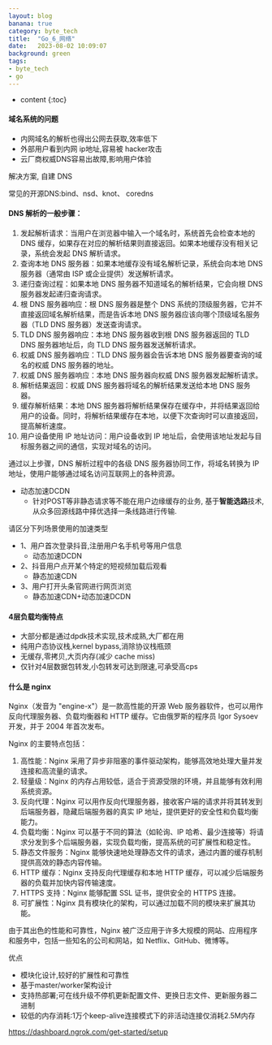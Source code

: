 ```yaml
---
layout: blog
banana: true
category: byte_tech
title:  "Go_6_网络"
date:   2023-08-02 10:09:07
background: green
tags:
- byte_tech
- go
---
```


* content
{:toc}




#### 域名系统的问题

- 内网域名的解析也得出公网去获取,效率低下
- 外部用户看到内网 ip地址,容易被 hacker攻击
- 云厂商权威DNS容易出故障,影响用户体验

解决方案, 自建 DNS



常见的开源DNS:bind、nsd、knot、 coredns



####  DNS 解析的一般步骤：

1. 发起解析请求：当用户在浏览器中输入一个域名时，系统首先会检查本地的 DNS 缓存，如果存在对应的解析结果则直接返回。如果本地缓存没有相关记录，系统会发起 DNS 解析请求。
2. 查询本地 DNS 服务器：如果本地缓存没有域名解析记录，系统会向本地 DNS 服务器（通常由 ISP 或企业提供）发送解析请求。
3. 递归查询过程：如果本地 DNS 服务器不知道域名的解析结果，它会向根 DNS 服务器发起递归查询请求。
4. 根 DNS 服务器响应：根 DNS 服务器是整个 DNS 系统的顶级服务器，它并不直接返回域名解析结果，而是告诉本地 DNS 服务器应该向哪个顶级域名服务器（TLD DNS 服务器）发送查询请求。
5. TLD DNS 服务器响应：本地 DNS 服务器收到根 DNS 服务器返回的 TLD DNS 服务器地址后，向 TLD DNS 服务器发送解析请求。
6. 权威 DNS 服务器响应：TLD DNS 服务器会告诉本地 DNS 服务器要查询的域名的权威 DNS 服务器的地址。
7. 权威 DNS 服务器响应：本地 DNS 服务器向权威 DNS 服务器发起解析请求。
8. 解析结果返回：权威 DNS 服务器将域名的解析结果发送给本地 DNS 服务器。
9. 缓存解析结果：本地 DNS 服务器将解析结果保存在缓存中，并将结果返回给用户的设备。同时，将解析结果缓存在本地，以便下次查询时可以直接返回，提高解析速度。
10. 用户设备使用 IP 地址访问：用户设备收到 IP 地址后，会使用该地址发起与目标服务器之间的通信，实现对域名的访问。

通过以上步骤，DNS 解析过程中的各级 DNS 服务器协同工作，将域名转换为 IP 地址，使用户能够通过域名访问互联网上的各种资源。







- 动态加速DCDN
    - 针对POST等非静态请求等不能在用户边缘缓存的业务, 基于**智能选路**技术, 从众多回源线路中择优选择一条线路进行传输.





请区分下列场景使用的加速类型

- 1、用户首次登录抖音,注册用户名手机号等用户信息
    - 动态加速DCDN
- 2、抖音用户点开某个特定的短视频加载后观看
    - 静态加速CDN
- 3、用户打开头条官网进行网页浏览
    - 静态加速CDN+动态加速DCDN







#### 4层负载均衡特点

- 大部分都是通过dpdk技术实现,技术成熟,大厂都在用
- 纯用户态协议栈,kernel bypass,消除协议栈瓶颈
- 无缓存,零拷贝,大页内存(减少 cache miss)
- 仅针对4层数据包转发,小包转发可达到限速,可承受高cps







#### 什么是 nginx

Nginx（发音为 "engine-x"）是一款高性能的开源 Web 服务器软件，也可以用作反向代理服务器、负载均衡器和 HTTP 缓存。它由俄罗斯的程序员 Igor Sysoev 开发，并于 2004 年首次发布。

Nginx 的主要特点包括：

1. 高性能：Nginx 采用了异步非阻塞的事件驱动架构，能够高效地处理大量并发连接和高流量的请求。
2. 轻量级：Nginx 的内存占用较低，适合于资源受限的环境，并且能够有效利用系统资源。
3. 反向代理：Nginx 可以用作反向代理服务器，接收客户端的请求并将其转发到后端服务器，隐藏后端服务器的真实 IP 地址，提供更好的安全性和负载均衡能力。
4. 负载均衡：Nginx 可以基于不同的算法（如轮询、IP 哈希、最少连接等）将请求分发到多个后端服务器，实现负载均衡，提高系统的可扩展性和稳定性。
5. 静态文件服务：Nginx 能够快速地处理静态文件的请求，通过内置的缓存机制提供高效的静态内容传输。
6. HTTP 缓存：Nginx 支持反向代理缓存和本地 HTTP 缓存，可以减少后端服务器的负载并加快内容传输速度。
7. HTTPS 支持：Nginx 能够配置 SSL 证书，提供安全的 HTTPS 连接。
8. 可扩展性：Nginx 具有模块化的架构，可以通过加载不同的模块来扩展其功能。

由于其出色的性能和可靠性，Nginx 被广泛应用于许多大规模的网站、应用程序和服务中，包括一些知名的公司和网站，如 Netflix、GitHub、微博等。





优点

- 模块化设计,较好的扩展性和可靠性
- 基于master/worker架构设计
- 支持热部署;可在线升级不停机更新配置文件、更换日志文件、更新服务器二进制
- 较低的内存消耗:1万个keep-alive连接模式下的非活动连接仅消耗2.5M内存





https://dashboard.ngrok.com/get-started/setup

